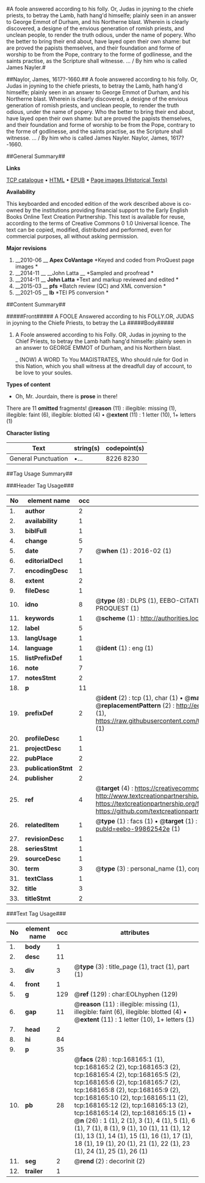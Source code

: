 #A foole answered according to his folly. Or, Judas in joyning to the chiefe priests, to betray the Lamb, hath hang'd himselfe; plainly seen in an answer to George Emmot of Durham, and his Northerne blast. Wherein is clearly discovered, a designe of the envious generation of romish priests, and unclean people, to render the truth odious, under the name of popery. Who the better to bring their end about, have layed open their own shame: but are proved the papists themselves, and their foundation and forme of worship to be from the Pope, contrary to the forme of godlinesse, and the saints practise, as the Scripture shall witnesse. ... / By him who is called James Nayler.#

##Naylor, James, 1617?-1660.##
A foole answered according to his folly. Or, Judas in joyning to the chiefe priests, to betray the Lamb, hath hang'd himselfe; plainly seen in an answer to George Emmot of Durham, and his Northerne blast. Wherein is clearly discovered, a designe of the envious generation of romish priests, and unclean people, to render the truth odious, under the name of popery. Who the better to bring their end about, have layed open their own shame: but are proved the papists themselves, and their foundation and forme of worship to be from the Pope, contrary to the forme of godlinesse, and the saints practise, as the Scripture shall witnesse. ... / By him who is called James Nayler.
Naylor, James, 1617?-1660.

##General Summary##

**Links**

[TCP catalogue](http://www.ota.ox.ac.uk/tcp/)  • 
[HTML](http://tei.it.ox.ac.uk/tcp/Texts-HTML/free/A89/A89838.html)  • 
[EPUB](http://tei.it.ox.ac.uk/tcp/Texts-EPUB/free/A89/A89838.epub) • 
[Page images (Historical Texts)](https://historicaltexts.jisc.ac.uk/eebo-99862542e)

**Availability**

This keyboarded and encoded edition of the work described above is co-owned by the
    institutions providing financial support to the Early English Books Online Text Creation
    Partnership. This text is available for reuse, according to the terms of  Creative Commons 0 1.0 Universal
    licence. The text can be copied, modified, distributed and performed, even for commercial
    purposes, all without asking permission.

**Major revisions**

1. __2010-06 __ __Apex CoVantage__ *Keyed and coded from ProQuest page images *
1. __2014-11 __ __John Latta __ *Sampled and proofread *
1. __2014-11 __ __John Latta__ *Text and markup reviewed and edited *
1. __2015-03 __ __pfs__ *Batch review (QC) and XML conversion *
1. __2021-05 __ __lb__ *TEI P5 conversion *

##Content Summary##

#####Front#####
A FOOLE Answered according to his FOLLY.OR, JUDAS in joyning to the Chiefe Priests, to betray the La
#####Body#####

1. A Foole answered according to his Folly. OR, Judas in joyning to the Chief Priests, to betray the Lamb hath hang'd himselfe: plainly seen in an answer to GEORGE EMMOT of Durham, and his Northern blast.

    _ (NOW) A WORD To You MAGISTRATES, Who should rule for God in this Nation, which you shall witness at the dreadfull day of account, to be love to your soules.

**Types of content**

  * Oh, Mr. Jourdain, there is **prose** in there!

There are 11 **omitted** fragments! 
 @__reason__ (11) : illegible: missing (1), illegible: faint (6), illegible: blotted (4)  •  @__extent__ (11) : 1 letter (10), 1+ letters (1)

**Character listing**


|Text|string(s)|codepoint(s)|
|---|---|---|
|General Punctuation|•…|8226 8230|

##Tag Usage Summary##

###Header Tag Usage###

|No|element name|occ|attributes|
|---|---|---|---|
|1.|__author__|2||
|2.|__availability__|1||
|3.|__biblFull__|1||
|4.|__change__|5||
|5.|__date__|7| @__when__ (1) : 2016-02 (1)|
|6.|__editorialDecl__|1||
|7.|__encodingDesc__|1||
|8.|__extent__|2||
|9.|__fileDesc__|1||
|10.|__idno__|8| @__type__ (8) : DLPS (1), EEBO-CITATION (1), VID (1), EEBO-PROQUEST (1), STC (3), PROQUEST (1)|
|11.|__keywords__|1| @__scheme__ (1) : http://authorities.loc.gov/ (1)|
|12.|__label__|5||
|13.|__langUsage__|1||
|14.|__language__|1| @__ident__ (1) : eng (1)|
|15.|__listPrefixDef__|1||
|16.|__note__|7||
|17.|__notesStmt__|2||
|18.|__p__|11||
|19.|__prefixDef__|2| @__ident__ (2) : tcp (1), char (1)  •  @__matchPattern__ (2) : ([0-9\-]+):([0-9IVX]+) (1), (.+) (1)  •  @__replacementPattern__ (2) : http://eebo.chadwyck.com/downloadtiff?vid=$1&page=$2 (1), https://raw.githubusercontent.com/textcreationpartnership/Texts/master/tcpchars.xml#$1 (1)|
|20.|__profileDesc__|1||
|21.|__projectDesc__|1||
|22.|__pubPlace__|2||
|23.|__publicationStmt__|2||
|24.|__publisher__|2||
|25.|__ref__|4| @__target__ (4) : https://creativecommons.org/publicdomain/zero/1.0/ (1), http://www.textcreationpartnership.org/docs/. (1), https://textcreationpartnership.org/faq/#faq05 (1), https://github.com/textcreationpartnership (1)|
|26.|__relatedItem__|1| @__type__ (1) : facs (1)  •  @__target__ (1) : https://data.historicaltexts.jisc.ac.uk/view?pubId=eebo-99862542e (1)|
|27.|__revisionDesc__|1||
|28.|__seriesStmt__|1||
|29.|__sourceDesc__|1||
|30.|__term__|3| @__type__ (3) : personal_name (1), corporate_name (1), topical_term (1)|
|31.|__textClass__|1||
|32.|__title__|3||
|33.|__titleStmt__|2||


###Text Tag Usage###

|No|element name|occ|attributes|
|---|---|---|---|
|1.|__body__|1||
|2.|__desc__|11||
|3.|__div__|3| @__type__ (3) : title_page (1), tract (1), part (1)|
|4.|__front__|1||
|5.|__g__|129| @__ref__ (129) : char:EOLhyphen (129)|
|6.|__gap__|11| @__reason__ (11) : illegible: missing (1), illegible: faint (6), illegible: blotted (4)  •  @__extent__ (11) : 1 letter (10), 1+ letters (1)|
|7.|__head__|2||
|8.|__hi__|84||
|9.|__p__|35||
|10.|__pb__|28| @__facs__ (28) : tcp:168165:1 (1), tcp:168165:2 (2), tcp:168165:3 (2), tcp:168165:4 (2), tcp:168165:5 (2), tcp:168165:6 (2), tcp:168165:7 (2), tcp:168165:8 (2), tcp:168165:9 (2), tcp:168165:10 (2), tcp:168165:11 (2), tcp:168165:12 (2), tcp:168165:13 (2), tcp:168165:14 (2), tcp:168165:15 (1)  •  @__n__ (26) : 1 (1), 2 (1), 3 (1), 4 (1), 5 (1), 6 (1), 7 (1), 8 (1), 9 (1), 10 (1), 11 (1), 12 (1), 13 (1), 14 (1), 15 (1), 16 (1), 17 (1), 18 (1), 19 (1), 20 (1), 21 (1), 22 (1), 23 (1), 24 (1), 25 (1), 26 (1)|
|11.|__seg__|2| @__rend__ (2) : decorInit (2)|
|12.|__trailer__|1||
